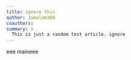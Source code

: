 ```yaml
---
title: ignore this
author: Jamalam360
coauthors:
summary: >
  This is just a random test article. ignore
---
```


eee
maineee